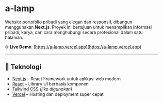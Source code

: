 # a-lamp

Website portofolio pribadi yang elegan dan responsif, dibangun menggunakan **Next.js**. Proyek ini bertujuan untuk menampilkan informasi pribadi, karya, dan cara menghubungi secara profesional dalam satu halaman.

🌐 **Live Demo**: [https://a-lamp.vercel.app](https://a-lamp.vercel.app)

---

## 🚀 Teknologi

- [Next.js](https://nextjs.org/) – React Framework untuk aplikasi web modern
- [React](https://reactjs.org/) – Library UI berbasis komponen
- [Tailwind CSS](https://tailwindcss.com/) *(jika digunakan)*
- [Vercel](https://vercel.com/) – Hosting dan deployment super cepat

